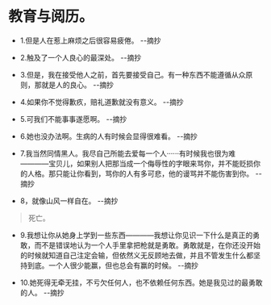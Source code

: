 # 教育与阅历。

- 1.但是人在惹上麻烦之后很容易疲倦。 --摘抄

- 2.触及了一个人良心的最深处。 --摘抄

- 3.但是，我在接受他人之前，首先要接受自己。有一种东西不能遵循从众原则，那就是人的良心。 --摘抄

- 4.如果你不觉得歉疚，赔礼道歉就没有意义。 --摘抄

- 5.可我们不能事事遂愿啊。 --摘抄

- 6.她也没办法啊。生病的人有时候会显得很难看。 --摘抄

- 7.我当然同情黑人。我尽自己所能去爱每一个人······有时候我也很为难————宝贝儿，如果别人把那当成一个侮辱性的字眼来骂你，并不能贬损你的人格。那只能让你看到，骂你的人有多可悲，他的谩骂并不能伤害到你。 --摘抄

- 8，就像山风一样自在。 --摘抄

>死亡。

- 9.我想让你从她身上学到一些东西————我想让你见识一下什么是真正的勇敢，而不是错误地认为一个人手里拿把枪就是勇敢。勇敢就是，在你还没开始的时候就知道自己注定会输，但依然义无反顾地去做，并且不管发生什么都坚持到底。一个人很少能赢，但也总会有赢的时候。 --摘抄

- 10.她死得无牵无挂，不亏欠任何人，也不依赖任何东西。她是我见过的最勇敢的人。 --摘抄


